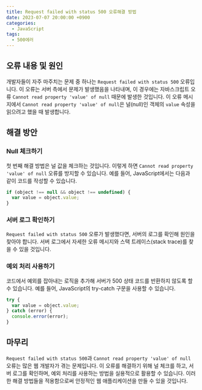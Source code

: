 ```yaml
---
title: Request failed with status 500 오류해결 방법
date: 2023-07-07 20:00:00 +0900
categories:
  - JavaScript
tags:
  - 500에러
---
```


## 오류 내용 및 원인

개발자들이 자주 마주치는 문제 중 하나는 `Request failed with status 500` 오류입니다. 이 오류는 서버 측에서 문제가 발생했음을 나타내며, 이 경우에는 자바스크립트 오류 `Cannot read property 'value' of null` 때문에 발생한 것입니다. 이 오류 메시지에서 `Cannot read property 'value' of null`은 널(null)인 객체의 `value` 속성을 읽으려고 했을 때 발생합니다.

## 해결 방안

### Null 체크하기
첫 번째 해결 방법은 널 값을 체크하는 것입니다. 이렇게 하면 `Cannot read property 'value' of null` 오류를 방지할 수 있습니다. 예를 들어, JavaScript에서는 다음과 같이 코드를 작성할 수 있습니다.

```javascript
if (object !== null && object !== undefined) {
  var value = object.value;
}
```

### 서버 로그 확인하기
`Request failed with status 500` 오류가 발생했다면, 서버의 로그를 확인해 원인을 찾아야 합니다. 서버 로그에서 자세한 오류 메시지와 스택 트레이스(stack trace)를 찾을 수 있을 것입니다.

### 예외 처리 사용하기
코드에서 예외를 잡아내는 로직을 추가해 서버가 500 상태 코드를 반환하지 않도록 할 수 있습니다. 예를 들어, JavaScript의 try-catch 구문을 사용할 수 있습니다.

```javascript
try {
  var value = object.value;
} catch (error) {
  console.error(error);
}
```

## 마무리
`Request failed with status 500`과 `Cannot read property 'value' of null` 오류는 많은 웹 개발자가 겪는 문제입니다. 이 오류를 해결하기 위해 널 체크를 하고, 서버 로그를 확인하며, 예외 처리를 사용하는 방법을 실용적으로 활용할 수 있습니다. 이러한 해결 방법들을 적용함으로써 안정적인 웹 애플리케이션을 만들 수 있을 것입니다.